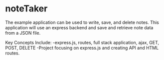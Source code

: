 # noteTaker


The example application can be used to write, save, and delete notes. This application will use an express backend and save and retrieve note data from a JSON file.

Key Concepts Include: 
-express.js, routes, full stack application, ajax, GET, POST, DELETE
-Project focusing on express.js and creating API and HTML routes.